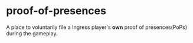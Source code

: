 # proof-of-presences
A place to voluntarily file a Ingress player's **own** proof of presences(PoPs) during the gameplay.
